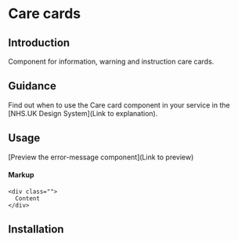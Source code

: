 # Care cards

## Introduction

Component for information, warning and instruction care cards.

## Guidance

Find out when to use the Care card component in your service in the [NHS.UK Design System](Link to explanation).

## Usage
[Preview the error-message component](Link to preview)

#### Markup

    <div class="">
      Content
    </div>

## Installation

